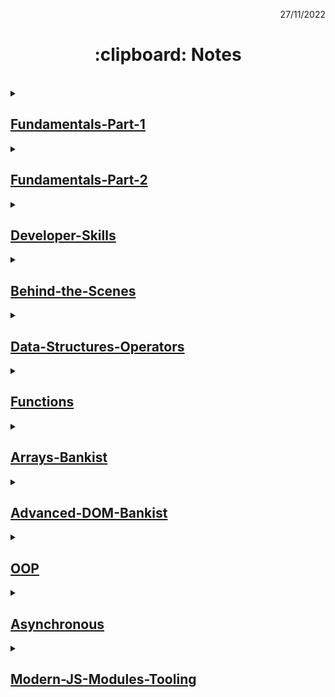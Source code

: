 <p align="right">27/11/2022</p>

<h1 align="center"> :clipboard: Notes </h1>

</br>

<details><summary>

## [Fundamentals-Part-1](https://github.com/wahyukmr/JavaScript-Programming/blob/master/01-Fundamentals-Part-1/script.js)
</summary>

  ### ~ Type conversion and coercion :
  - Coercion or type coercion is the conversion of values ​​from different data types and determines which one has a higher position to be executed first.
</details>

<details> <summary>

## [Fundamentals-Part-2](https://github.com/wahyukmr/JavaScript-Programming/blob/master/02-Fundamentals-Part-2/script.js)
</summary>
  
  ### ~ Activating Strict Mode :
  - always use ***'use strict'*** to help debug code
  
  ### ~ Reviewing Functions :
  - the same two parameters in different functions, have nothing to do with each other
  - ***Expression*** is code that produces a value or is a value
  - ***Statement*** is an action / action taken
  
  ### ~ Primitive data types :
    1. Number
    2. String
    3. Boolean
    4. Undefined
    5. Null
    6. Symbol
    7. BigInt
  
  ### ~ Object data types :
    1. Object literal
    2. Arrays
    3. Function
    4. Many more...
</details>

<details> <summary>

## [Developer-Skills](https://github.com/wahyukmr/JavaScript-Programming/blob/master/03-Developer-Skills/script.js)
</summary>

  ### ~ 4 Step to solve any problem :
   1. Make sure you 100% understand the problem. **"Ask the right questions"** to get a clear picture of the problem
   2. **"Divide and conquer"**: Break a big problem into smaller sub-problems
   3. Don't be afraid to do **"research"** on each problem
      - Google, stackoverflow, MDN web docs,...
   4. For bigger problems, **"write pseudo-code"** before writing the actual code
  
  ### ~ The Debugging Process :
  - **Identify** (Aware that there is a bug)
    - :point_right: During development
    - :point_right: Testing software
    - :point_right: User reports during production
    - :point_right: Context: browsers, user, etc
  
  - **Find** (Isolating where exactly the bug is happening in code)
    - :point_right: Developer console (simple code)
    - :point_right: Debugger (complex code)
  
  - **Fix** (Correct the bug)
    - :point_right: Change wrong solution with correct solution
  
  - **Prevent** (Preventing it from happening again)
    - :point_right: Searching for the same bug in similar code
    - :point_right: Writing tests using testing software
</details>

<details> <summary>

## [Behind-the-Scenes](https://github.com/wahyukmr/JavaScript-Programming/blob/master/08-Behind-the-Scenes/script.js)
</summary>
  
  ### ~ Scope in JavaScript :
  - Scope Concepts
    - scoping asks the question "where do variable live?" or "where can we access a certain variable, and where not?".
    - There are 3 type Scope in JavaScript: Global Scope, Function Scope(local Scope), and Block Scope.
    - Only let and const variable are block scope.
    - in JavaScript, we have lexical scoping, so the rules of where we can access variables are based on exactly where in the code functions and code blocks are written.
  - Scope Chain
    - Every Scope always has access to all the variables from all its outer scope. This is the **scope chain!**
    - When a variable is not in the current Scope, The engine looks up in the scope chain until it finds the variable it's looking for. This is called **variable lookup**.
    - The Scope chain is a one-way street: a Scope will never, ever have access to the variables of  an inner Scope.
    - The Scope chain in a certain Scope is equal to adding together all the variable environment of the all parent Scopes.
    - The Scope chain has nothing to do with the order in which functions were called. it does not affect the scope chain at all!
  - The 3 Types of scope
    1. Global Scope
        - 👉 Outside of any function or block
        - 👉 Variable declared in global scope are accessible **everywhere**
    2. Function Scope
        - 👉 The scope of the **function**
        - 👉 Variable are accessible only **inside function, NOT** outside
        - 👉 Also called local scope
    3. Block Scope (ES6)
        - 👉 The scope of the **if block, for loop block, etc**
  
  ### ~ Hoisting and TDZ in Practice :
  - The conclusions in this material are
    - Don't use "var" to declare variables
    - Use "const" at part of the time declaring variables
    - Always declare variables above the Scope
    - Always declare the function first before it is used
  
  ### ~ The "this" Keyword in Practice :
  - use of the "this" keyword in calling functions
    - Method 👉 "this" = Object that is calling the method
    - Simple Function call 👉 "this" = undefined (if using strict mode)
    - Arrow Function 👉 "this" = using the this keyword from the parent scope
    - Event Listener 👉 "this" = DOM Element that the handler is attached to
  
  ### ~ Regular Functions vs. Arrow Functions :
  - The conclusions in this material are
    - Don't use Arrow function in object method
    - The use of this keyword depends on the object that calls it
    - When it has a function inside a method, best solution is use Arrow function
    - Keyword arguments are no longer important in javascsript because there are more modern ways to it
  
  ### ~ Primitives Types vs. Objects (reference types) :
  - The conclusions in this material are
    - in primitives declare the const variable cannot be changed in value, but does not apply to object (reference types)
    - Type Data Primitive: String, Number, Boolean, Null, bigint, simbool, undefined
    - Type Data Object: Object Literal, Arrays, Functions, many more...
    - in primitive = fetch last change
    - in object(reference types) = every time you make changes to the copy, the original object changes too
</details>

<details> <summary>

## [Data-Structures-Operators](https://github.com/wahyukmr/JavaScript-Programming/blob/master/09-Data-Structures-Operators/script.js)
</summary>

   ### ~ Data Structure Overview :
  - Array or Set = simple list of values and have only values without any description
  - Object or Map = if necessary key and value pairs. So with keys, we have a way of describing or describing values
  - The use of Array Object is also common in JavaScript
  
  ### ~ Arrays Vs Sets :
  - Array
    - Use when you need an ordered list of values (might contain duplicates)
    - Use it when you need to manipulate data
  - Set
    - Use it when you need to work with unique values
    - Use when high performance is really important
    - Use to remove duplicates from arrays
  
  ### ~ Objects Vs Maps :
  - Object
    - More “traditional” to store keys/values
    - Easier to write and access values whit the dot operator( . ) and bracket( [] )
    - Keys are just type strings
    - Many developers are familiar with Object
    - Use when you need to include functions (method)
    - Use when working with JSON
    - Objects are still being used all the time
  - Map
    - Better performance
    - Keys can have any data type
    - Easy to iterate
    - Easy to calculate length/size data
    - Use when you simply need to map key to values
    - Use when you need keys that are not strings
    - Map is an important data structure for now
  
  ### ~ Destructuring Arrays :
  - destructuring is an ESX feature for disassembling array or object values into separate variables. In other words destructuring is breaking down complex data structures into small data structures such as variables.
  - In arrays, we use distructuring to retrieve elements from the array and store them on a variable
  
  ### ~ Destructuring objects :
  - In the unimportant order object, just call the name of the property to be retrieved
  
  ### ~ Spread Operators ( ... ) :
  - Spread operator = unpacking arrays into individual elements
  - The use of the spread operator is to create a new array or pass some value into a function
  - Spread operators are similar to Destructuring, as they help output elements on arrays
  - The big difference is that the spread operator takes the entire element on the array and does't create a new variable
  - That way we can only use it in the place where it should write values separated by commas
  - Two important cases of using spread operators are Copy array and combine with two or more arrays
  - Spread operators work on all iterable data types (can be changed)
  
  ### ~ Rest Pattern and Parameters :
  - Rest Pattern = collect some elements (the rest of the elements) and condense them into an array
  - Rest Pattern is the opposite of spread operator
  - Operator spread used when writing values and separated by commas
  - While Rest Pattern used when writing variable names and separated by commas
  
  ### ~ Short Circuiting ( && and || ) :
  - We can use the OR operator to specify a default value
  - We can use the AND operator to execute the code in the second operand if the first operand is true
  - Short Circuiting in OR ( || ) = returns the first truth value, or only the last value if everything is false (doesn't have to be a BOOLEAN)
  - Short Circuiting in OR ( || ) are opposite to Short Circuiting in AND ( && )
  - Short Circuiting in AND ( && ) = returns the first false value, or the last value if everything is true (doesn't have to be a BOOLEAN)
  - Don't use short circuiting to replace if statements, because it will make the code difficult to read
  
  ### ~ The Nullish Coalescing Operator ( ?? ) :
  - It works similarly to the OR operator, and will fix errors there
  - It works to Nullish: Null and Undefined (***Not For:*** 0 or "")
  
  ### ~ Logical Assignment Operators :
  - The principle of its work is the same as that of the OR, AND, NULLISH operators. but with this it is simpler
  - operator OR for give a default value
  - operator NULLISH for used if there is a value Null or Undefined
  - operator AND we can use it if we want to change an existing value
  
  ### ~ Looping Arrays: The for-of Loop
  - Use a for-of loop when dealing with data iterables( arrays, strings, maps, sets )
  - Use a for-in loop when dealing with data Objects
  - With the for-of loop we can still use the continue and break keywords

  ### ~ Optional Chaining ( ?. ) :
  - Optional Chaining = check if the value exists or not, otherwise, it will return Undefined
  - If you want to use variable names as property names, you need to use brackets []
  - Use Nullish ( ?? ) to create default values ​​and handle values ​​0 or undefined
  
  ### ~ Working with String :
  - Remember that strings cannot be changed (primitive), when using the string method it becomes a string object, after it is finished returning the string back
  - All methods will return a new string
</details>

<details> <summary>

## [Functions](https://github.com/wahyukmr/JavaScript-Programming/blob/master/10-Functions/script.js)
</summary>
  
  ### How Passing Argument Works: Value Vs Reference :
  - pass on a primitive type to a function is tantamount to copying its value (can't change the original value)
  - If it is an object, it will copy the object. and if you make changes to the copy it will also happen to the original
  - Do not interact with different functions with the same object
  
  ### Functions Accepting Callback Functions :
  - Callbacks are very often used in javascript
  - The advantage:
    - it makes it easy to break the code into reusable and interconnected part
    - creating abstractions, that is hides the details of some code implementation
  
  ### Functions Returning Functions :
  - It's function is useful in some situations. Especially if you use a very important programming paradigm, namely functional programming
  
  ### The Bind method :
  - Just like the call method, Bind also to set this keyword manually to call any function
  - The difference is that Bind does not call the function directly, but returns a new function to which this keyword is bound
  - bind method is very useful when using event listener
  
  ### Immediately Invoked Function Expressions (IIFE) :
  - A function that can only be used once 
  - IIFE can be used when you want to create a private function (limiting functions and variables to global)
  - As a result, functions and variables declared in IIFE cannot be accessed globally
  - So the use of IIFE can be a problem solver if there is the same variable name or function name
  
  ### Closures :
  - Closures only happen automatically in certain situations, we just need to recognize those situations
  - Simply Closure is a function inside a function
  - In essence, A inner function that has access rights to the scope in the function it belongs to(parent function)
  - Can access global scope
</details>

<details> <summary>

## [Arrays-Bankist](https://github.com/wahyukmr/JavaScript-Programming/blob/master/11-Arrays-Bankist/script.js)
</summary>
  
  ### Looping Arrays: forEach
  - The forEach method is looping over the array and in each iteration it will execute a callback function
  - When to use for of loop and when to use forEach:
    - when you want to use the Continue and Break statements then use the for of loop
    - other than that it depends on personal preference
  
  ### Data Transformation: Map
  - map: to iterate over an array( similar to forEach ) returns a new array containing the results of applying an operation on all original array element
  - difference between the map method and forEach:
    - forEach if you want to change the value of the data itself, for example entering data into the database
    - map to make changes in the form of an array
  
  ### Data Transformation: Filter
  - filter: returns a new array containing the array elements that passed a specified test condition or filtering elements in the original array that meet certain conditions(use callback function)
  
  ### Data Transformation: Reduce
  - Reduce = Summarizing all the elements in an array into one single value
  - Sintak reduce:
  
        // arrow function
        reduce((nilaiSebelumnya, nilaiSaatIni, indexSaatIni, array) => { ... }, nilaiAwal)

        // callback function
        reduce(callbackFn, nilaiAwal)   
  - Should always return accumulator to do the next iteration
  
  ### The Magic of Chaining Methods :
  - don't use the Chaining method for apps at scale
  - don't use methods that change the original array( such as splice method )
  - for small-scale applications, the above rules can be used
  
  ### The Find Method :
  - The Find Method: retrieves a single array element based on a condition
  - usually the purpose of the find method is to find exactly one element, therefore create a condition where only one element can satisfy that condition
  - the find method is similar to the filter method, the difference is:
    - filter returns all elements that match the condition, while the find method returns only the first
    - most importantly, the filter returns a new array while the find method returns the element itself and is not an array
  
  ### Method some and avery :
  - Method Some = Similar to the include method, the difference is that some methods can perform a condition to test whether at least one element of the array passed when tested with a callback function it will return true.
  - This method not change the original array
  - every method: similar to Some Method, the difference is that this method will return true if the condition for all array elements is true
  
  ### Method flat and flatMap :
  - method flat: flattens nested array elements to have the appropriate depth to the specified
  - method flatMap: combine Map method and Flat method into one part
  - method flapMap can only enter one depth
  
  ### Sorting arrays :
  - Method sort: sort arrays in alphabetical order or from A-Z
  - it can be interpreted that the Sort method does sorting by string
  - This method will change the original array
  
  ### More Ways of Creating And Filling Arrays :
  - The fill method specifed element in an array with a value
    - The method overwrites the origina array
    - Syntax:
  
          array.fill(value, start, end)
</details>

<details> <summary>

## [Advanced-DOM-Bankist](https://github.com/wahyukmr/JavaScript-Programming/blob/master/13-Advanced-DOM-Bankist/script.js)
</summary>

  ### Event Propagation: Bubbling and Cupturing :
  - Bubbling phase the event goes up from the inside(target) to the top through the parent like a bubble in water
  - Cupturing phase the event goes down to the element(target)
  - Cupturing is rarely used, if you want to use it, set the third parameter in the event listener to true
  - Target is the place where the event came from
  - currentTarget is the element to which the event handler is attached
  - cuurrentTarget is exactly the same as "this" in the event handler
  
  ### DOM Traversing :
  - DOM Traversing means we can select elements based on other elements
  - The closest() method searches up the DOM tree for elements which matches a specified CSS selector
 
</details>

<details> <summary>

## [OOP](https://github.com/wahyukmr/JavaScript-Programming/blob/master/14-OOP/script.js)
</summary>
  
  ### TECHNIQUE USING PROTOTYPE INHERITANCE: Constructor functions :
  - in OOP we will create a "class" as a template, so we can create as many objects as possible with the same characters(properties and methods)
  - to make the "class" can use the function (old way). This function is called the constructor function
  - the difference between a regular function and a constructor function is that when calling a constructor function it starts with the "new" operator
  - what happens when calling a function with a "new" operator:
    - new empety object {} is created
    - then the function is called the keyword "this" = refers to the new object
    - the new object linked to the prototype property of the constructor function(in this case Person.prototype) through .__proto__
    - function constructor automatically return the new object
  - arrow function is not work in the constructor function 
  - Writing constructor functions always starts with a capital letter, same like array and Map
  - can't create method inside constructor function, to deal with this problem we can use prototype and prototype inheritance
  
  ### Prototype :
  - any function is also an object
  - every object in javascript automatically has a property called prototype. And that includes the constructor function
  - Every object created by a particular constructor function, will get access to all the mothods and properties defined in the  prototype.constructor property.
  - Prototype inheritence/delegation = if the property or method cannot be found in a particular object, javascript will look at its prototype
  
  ### TECHNIQUE USING PROTOTYPE INHERITANCE: Es6 Classes :
  - classes in javascript do the same thing as constructor functions, but use a nicer and more modern syntax. So still implementing prototype inheritance behind the scenes, but with a syntax that makes sense to people coming from other programming languages
  - add constructor methods (Just like the constructor function, we can pass arguments to the properties we want to use and have on the object)
  - when creating a new instance, the constructor will be called and will return a new object and store it in the specified variable.
  - All methods in the class will be on the prototype object, not on the object itself( same like prototype inheritance)
  - vital Records:
    - class cannot be used before it is declared
    - classes are first-class citizens, which means we can pass it into a function and return it from the function
    - classes are executed in strict mode
    - can leave constructor function and switch to classeshod inside constructor function, to deal with this problem we can use prototype and prototype inheritance
    
  ### Static Methods :
  - Static Methods is method that can be used without having to declare a class (meaning without using a variable first)
  - methods that can be accessed directly from the class without creating an object first
  
  ### TECHNIQUE USING PROTOTYPE INHERITANCE: Object.create :
  - Object.ceate is the least used way of implementing prototype inheritance
  - in Object.create, there is still prototype inheritance but no prototype property involved and also no constructor function and new operator
  - we can set prototype to any object
  - this object will be the prototype of all objects
  - in this case we manually set prototype from object steven to object PersonProto
  
  ### fake encapsulation using just convention :
  - Encapsulation is keeping some properties and methods private inside the class so that they cannot be accessed from outside the class. then the method or other property will be exposed as a public interface (API)
  
  ### encapsulation: Private class fields and methods :
  - We can think of a field as a property that will exist in all instances that we make through class. so Public Field = Public instance
  - public field/ public instance will be present in all instances created through the class, so not in prototype. Because, all methods in the class will always be added to the prototype
  - private field make the property inaccessible from the outside
  - private method hiding implementation details from outside
  - private methods are not fully supported by browsers, therefore we still use the underscore convention
  
  ### ES6 Classes Summary :
  - Student = Child Class
  - extends = inheritance between classes, automatically sets prototype
  - Person = parent class
  - public field = similar to property, available on created object
  - private field = not accessible outside of class. very suitable for implementing data privacy and encapsulation
  - static public field = field or property available only on class. like static method using static keyword to make any field static too
  - Constructor Methods = called by new operator every time we want to create a new instance/object of class. Mandatory in regular class, might be omitted in a child class
  - super = call to parent class(necessary with extends). required every time you want to write a child class, when using the extend keyword. Needs to happen before accessing this
  - instance property = available on created object. The difference between this field and the public field is that the instance property sets data based on the input of the constructor, usually this property is more personalized and unique to each object, whereas the public property is usually something that is common to all objects.
  - private methods = might not yet work in your browser. "fake" alternative: _ instead of #
  - getter methods = so that we can get the value of an object just by writing a property instead of writing a method
  - setter methods = use _ to set a property with same name as method, and also add getter
  - static methods = available only on class. Can not access instance properties nor methods, only static ones
  - some important things about class:
    - Classes just "syntactic sugar" over constructor functions
    - Classes are not hoisted
    - Classes are first-class citizens
    - Class body is always executed in strict mode

</details>

<details> <summary>

## [Asynchronous](https://github.com/wahyukmr/JavaScript-Programming/blob/master/15-Asynchronous/script.js)
</summary>
  
  ### old version of ajax calling with XML Http Request function :
  - Step by step call ajax with XML Http Request function (old way)
    - Step 1: call new XMLHttpRequest and store its value into variable
    - step 2: enter the request type and prepare the URL which will be used to make the Ajax call
    - step 3: send request to URL
    
  ### callback Hell (create an Ajax call sequence) :
  - Callback Hell is when we have lots of calls to execute asynchronous tasks sequentially, this happens in all asyncronous tasks handled with callbacks and not just calls
  - problems with callback hell will make our code messy, difficult to understand, difficult to maintain and give rise to a lot of bugs
  - to solve this problem use Promises
  
  ### Promises and Fetch API :
  - Fetch API = call modern version of ajax
  - Recap:
    - Fetch function return the promises
    - and then handle those Promises using the then method
    - to read from the response, it is necessary to call the JSON method on the response object
    - The JSON method will return Promises, because in the form of Promises it needs to be called again using the then method
    
  ### Event loops in practice :
  - Code that is outside of any callback, will be executed first (test start and test end)
  - Promise and setTimeout will finish together
</details>

<details> <summary>

## [Modern-JS-Modules-Tooling](https://github.com/wahyukmr/JavaScript-Programming/blob/master/16-Modern-JS-Modules-Tooling/script.js)
</summary>
  
  ### Introduction to NPM :
  - how to manage dependencies in a better and more modern way "with NPM"
  - when starting with NPM , it must first initialize it with "npm init"
  - after that, will generate a JSON file which is basically what will store the entire project configuration
  - if we want to move our project to someone else's computer or share it with other developers or even check it to version control like git, we must not include the module_node folder, it must be deleted first before sharing it with others. If we want to use it again on our computer, just type npm i
  
  ### Bundling with Parcel and NPM Script :
  - Install Parcel = npx i parcel --save-dev
  - Parcel is just a build tool which is also in NPM
  - So because Parcel is just a tool, it will be stored in the devDependency which is like a tool we need to build applications, but it's not a dependency included in the code
  - In order to be able to use parcel in the console like "live-server", we can have two options (using NPX or NPM script)
  - Using NPX = npx parcel berkas_html (write on the command line)
  - Using NPM script = in the script object add a property with the name start(optional) and the value is parcel_html file in the package.json file, to call it go to command line then write npm run start

  - besides being able to be used like a "live-server", parcel is also used to combine several modules together (bundling)
  - to combine modules go to package.json file then in script object add property with the name build(optional) and value is parcel build index.html, to call it go to command line then write npm run build
  - then parcel will create a "dist" folder containing the bundling results, and this folder will be sent for production
  
  ### Configuring Babel and Polyfilling :
  - configuring Babel for a super modern code transpiler reverts back to ES5 code
  - in parcel automatically uses babel to modify the code to make our code support old browsers
  - for features like Promises, all array methods, and async functions we can polyfill them, by installing packages  "core-js" and "regenerator-runtime"
</details>
